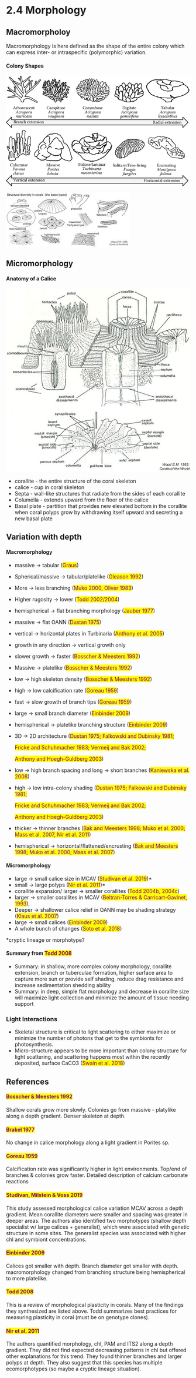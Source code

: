 # 2.4 Morphology

## Macromorpholoy

Macromorphology is here defined as the shape of the entire colony which can express inter- or intraspecific (polymorphic) variation.&#x20;

#### Colony Shapes

![](../.gitbook/assets/Major-growth-forms-of-scleractinian-corals-arranged-according-to-their-major-growth-axis.png)

![](<../.gitbook/assets/images (1).jpg>)

## Micromorphology&#x20;

#### Anatomy of a Calice&#x20;

![](../.gitbook/assets/coralit2-2.jpg)

* corallite - the entire structure of the coral skeleton&#x20;
* calice - cup in coral skeleton&#x20;
* Septa - wall-like structures that radiate from the sides of each corallite&#x20;
* Columella - extends upward from the floor of the calice
* Basal plate - partition that provides new elevated bottom in the corallite when coral polyps grow by withdrawing itself upward and secreting a new basal plate

## Variation with depth&#x20;

#### Macromorphology&#x20;

* massive → tabular (<mark style="color:purple;">Graus</mark>)
* Spherical/massive → tabular/platelike (<mark style="color:purple;">Gleason 1992</mark>)
* More → less branching (<mark style="color:purple;">Muko 2000, Oliver 1983</mark>)
* Higher rugosity → lower (<mark style="color:purple;">Todd 2002/2004</mark>)
* hemispherical → flat branching morphology (<mark style="color:purple;">Jauber 1977</mark>)
* massive → flat OANN (<mark style="color:purple;">Dustan 1975</mark>)
* vertical → horizontal plates in Turbinaria (<mark style="color:purple;">Anthony et al. 2005</mark>)
* growth in any direction → vertical growth only
* slower growth -> faster (<mark style="color:purple;">Bosscher & Meesters 1992</mark>)
* Massive -> platelike (<mark style="color:purple;">Bosscher & Meesters 1992</mark>)
* low -> high skeleton density (<mark style="color:purple;">Bosscher & Meesters 1992</mark>)
* high -> low calcification rate (<mark style="color:purple;">Goreau 1959</mark>)
* fast -> slow growth of branch tips (<mark style="color:purple;">Goreau 1959</mark>)
* large -> small branch diameter (<mark style="color:purple;">Einbinder 2009</mark>)
* hemispherical -> platelike branching structure (<mark style="color:purple;">Einbinder 2009</mark>)
*   3D -> 2D architecture (<mark style="color:purple;">Dustan 1975; Falkowski and Dubinsky 1981;</mark>

    <mark style="color:purple;">Fricke and Schuhmacher 1983; Vermeij and Bak 2002;</mark>

    <mark style="color:purple;">Anthony and Hoegh-Guldberg 2003</mark>)
* low -> high branch spacing and long -> short branches  (<mark style="color:purple;">Kaniewska et al. 2008</mark>)&#x20;
*   high -> low intra-colony shading (<mark style="color:purple;">Dustan 1975; Falkowski and Dubinsky 1981;</mark>

    <mark style="color:purple;">Fricke and Schuhmacher 1983; Vermeij and Bak 2002;</mark>

    <mark style="color:purple;">Anthony and Hoegh-Guldberg 2003</mark>)
* thicker -> thinner branches (<mark style="color:purple;">Bak and Meesters 1998; Muko et al. 2000; Mass et al. 2007, Nir et al. 2011</mark>)
* hemispherical -> horizontal/flattened/encrusting (<mark style="color:purple;">Bak and Meesters 1998; Muko et al. 2000; Mass et al. 2007</mark>)

#### Micromorphology&#x20;

* large -> small  calice size in MCAV (<mark style="color:purple;">Studivan et al. 2019</mark>)\*&#x20;
* small → large polyps (<mark style="color:purple;">Nir et al. 2011</mark>)\*
* corallite expansion/ larger → smaller corallites (<mark style="color:purple;">Todd 2004b, 2004c</mark>)
* larger → smaller corallites in MCAV (<mark style="color:purple;">Beltran-Torres & Carricart-Gavinet, 1993</mark>),
* Deeper → shallower calice relief in OANN may be shading strategy (<mark style="color:purple;">Klaus et al. 2007</mark>)
* large -> small calices (<mark style="color:purple;">Einbinder 2009</mark>)
* A whole bunch of changes (<mark style="color:purple;">Soto et al. 2018</mark>)

\*cryptic lineage or morphotype?&#x20;

#### Summary from <mark style="color:purple;">Todd 2008</mark>

* Summary: in shallow, more complex colony morphology, corallite extension, branch or tuberculae formation, higher surface area to capture more sun or provide self shading, reduce drag resistance and increase sedimentation shedding ability
* Summary: in deep, simple flat morphology and decrease in corallite size will maximize light collection and minimize the amount of tissue needing support

### Light Interactions

* Skeletal structure is critical to light scattering to either maximize or minimize the number of photons that get to the symbionts for photosynthesis.&#x20;
* Micro-structure appears to be more important than colony structure for light scattering, and scattering happens most within the recently deposited, surface CaCO3 (<mark style="color:purple;">Swain et al. 2018</mark>)&#x20;





## References

#### <mark style="color:purple;">Bosscher & Meesters 1992</mark>&#x20;

Shallow corals grow more slowly. Colonies go from massive - platylike along a depth gradient. Denser skeleton at depth.&#x20;

#### <mark style="color:purple;">Brakel 1977</mark>

No change in calice morphology along a light gradient in Porites sp.&#x20;

#### <mark style="color:purple;">Goreau 1959</mark>

Calcification rate was significantly higher in light environments. Top/end of branches & colonies grow faster. Detailed description of calcium carbonate reactions&#x20;

#### <mark style="color:purple;">Studivan, Milstein & Voss 2019</mark>

This study assessed morphological calice variation MCAV across a depth gradient.  Mean corallite diameters were smaller and spacing was greater in deeper areas. The authors also identified two morphotypes (shallow depth specialist w/ large calices + generalist), which were associated with genetic structure in some sites. The generalist species was associated with higher chl and symbiont concentrations.&#x20;

#### <mark style="color:purple;">Einbinder 2009</mark>&#x20;

Calices got smaller with depth. Branch diameter got smaller with depth. macromorphology changed from branching structure being hemispherical to more platelike.&#x20;

#### <mark style="color:purple;">Todd 2008</mark>

This is a review of morphological plasticity in corals. Many of the findings they synthesized are listed above. Todd summarizes best practices for measuring plasticity in coral (must be on genotype clones).&#x20;

#### <mark style="color:purple;">Nir et al. 2011</mark>

The authors quantified morphology, chl, PAM and ITS2 along a depth gradient. They did not find expected decreasing patterns in chl but offered other explanations for this trend. They found thinner branches and larger polyps at depth. They also suggest that this species has multiple ecomorphotypes (so maybe a cryptic lineage situation).&#x20;





